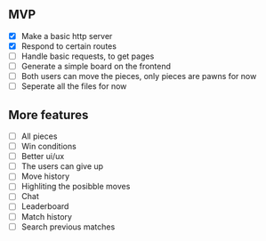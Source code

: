 ## MVP
 
- [x] Make a basic http server 
- [x] Respond to certain routes 
- [ ] Handle basic requests, to get pages
- [ ] Generate a simple board on the frontend
- [ ] Both users can move the pieces, only pieces are pawns for now
- [ ] Seperate all the files for now 

## More features
- [ ] All pieces 
- [ ] Win conditions
- [ ] Better ui/ux
- [ ] The users can give up
- [ ] Move history
- [ ] Highliting the posibble moves
- [ ] Chat
- [ ] Leaderboard
- [ ] Match history
- [ ] Search previous matches
